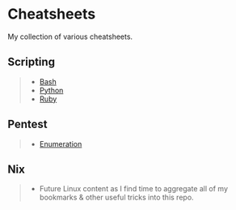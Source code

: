 # Cheatsheets

My collection of various cheatsheets.

## Scripting

> - [Bash](Scripting/bash.md)
> - [Python](Scripting/pyhton.md)
> - [Ruby](Scripting/ruby.md)

## Pentest

> - [Enumeration](Pentest/enumeration.md)

## Nix

> - Future Linux content as I find time to aggregate all of my bookmarks & other useful tricks into this repo.
